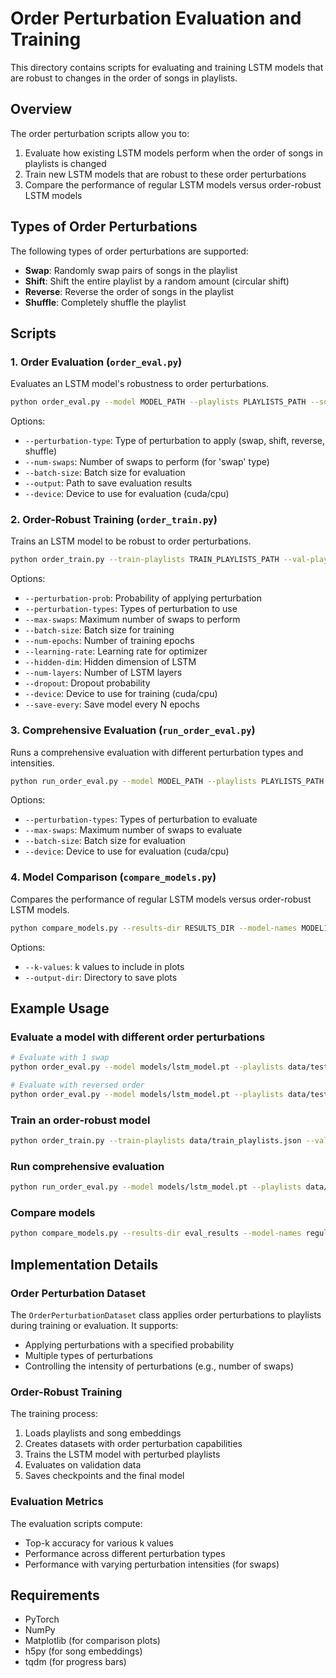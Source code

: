# Order Perturbation Evaluation and Training

This directory contains scripts for evaluating and training LSTM models that are robust to changes in the order of songs in playlists.

## Overview

The order perturbation scripts allow you to:

1. Evaluate how existing LSTM models perform when the order of songs in playlists is changed
2. Train new LSTM models that are robust to these order perturbations
3. Compare the performance of regular LSTM models versus order-robust LSTM models

## Types of Order Perturbations

The following types of order perturbations are supported:

- **Swap**: Randomly swap pairs of songs in the playlist
- **Shift**: Shift the entire playlist by a random amount (circular shift)
- **Reverse**: Reverse the order of songs in the playlist
- **Shuffle**: Completely shuffle the playlist

## Scripts

### 1. Order Evaluation (`order_eval.py`)

Evaluates an LSTM model's robustness to order perturbations.

```bash
python order_eval.py --model MODEL_PATH --playlists PLAYLISTS_PATH --song-data SONG_DATA_PATH [OPTIONS]
```

Options:
- `--perturbation-type`: Type of perturbation to apply (swap, shift, reverse, shuffle)
- `--num-swaps`: Number of swaps to perform (for 'swap' type)
- `--batch-size`: Batch size for evaluation
- `--output`: Path to save evaluation results
- `--device`: Device to use for evaluation (cuda/cpu)

### 2. Order-Robust Training (`order_train.py`)

Trains an LSTM model to be robust to order perturbations.

```bash
python order_train.py --train-playlists TRAIN_PLAYLISTS_PATH --val-playlists VAL_PLAYLISTS_PATH --song-data SONG_DATA_PATH --output-dir OUTPUT_DIR [OPTIONS]
```

Options:
- `--perturbation-prob`: Probability of applying perturbation
- `--perturbation-types`: Types of perturbation to use
- `--max-swaps`: Maximum number of swaps to perform
- `--batch-size`: Batch size for training
- `--num-epochs`: Number of training epochs
- `--learning-rate`: Learning rate for optimizer
- `--hidden-dim`: Hidden dimension of LSTM
- `--num-layers`: Number of LSTM layers
- `--dropout`: Dropout probability
- `--device`: Device to use for training (cuda/cpu)
- `--save-every`: Save model every N epochs

### 3. Comprehensive Evaluation (`run_order_eval.py`)

Runs a comprehensive evaluation with different perturbation types and intensities.

```bash
python run_order_eval.py --model MODEL_PATH --playlists PLAYLISTS_PATH --song-data SONG_DATA_PATH --output-dir OUTPUT_DIR [OPTIONS]
```

Options:
- `--perturbation-types`: Types of perturbation to evaluate
- `--max-swaps`: Maximum number of swaps to evaluate
- `--batch-size`: Batch size for evaluation
- `--device`: Device to use for evaluation (cuda/cpu)

### 4. Model Comparison (`compare_models.py`)

Compares the performance of regular LSTM models versus order-robust LSTM models.

```bash
python compare_models.py --results-dir RESULTS_DIR --model-names MODEL1 MODEL2 [OPTIONS]
```

Options:
- `--k-values`: k values to include in plots
- `--output-dir`: Directory to save plots

## Example Usage

### Evaluate a model with different order perturbations

```bash
# Evaluate with 1 swap
python order_eval.py --model models/lstm_model.pt --playlists data/test_playlists.json --song-data data/song_lookup.h5 --perturbation-type swap --num-swaps 1 --output swap1_results.json

# Evaluate with reversed order
python order_eval.py --model models/lstm_model.pt --playlists data/test_playlists.json --song-data data/song_lookup.h5 --perturbation-type reverse --output reverse_results.json
```

### Train an order-robust model

```bash
python order_train.py --train-playlists data/train_playlists.json --val-playlists data/val_playlists.json --song-data data/song_lookup.h5 --output-dir models/order_robust --perturbation-prob 0.7 --num-epochs 15
```

### Run comprehensive evaluation

```bash
python run_order_eval.py --model models/lstm_model.pt --playlists data/test_playlists.json --song-data data/song_lookup.h5 --output-dir eval_results
```

### Compare models

```bash
python compare_models.py --results-dir eval_results --model-names regular_lstm order_robust_lstm --output-dir comparison_plots
```

## Implementation Details

### Order Perturbation Dataset

The `OrderPerturbationDataset` class applies order perturbations to playlists during training or evaluation. It supports:

- Applying perturbations with a specified probability
- Multiple types of perturbations
- Controlling the intensity of perturbations (e.g., number of swaps)

### Order-Robust Training

The training process:

1. Loads playlists and song embeddings
2. Creates datasets with order perturbation capabilities
3. Trains the LSTM model with perturbed playlists
4. Evaluates on validation data
5. Saves checkpoints and the final model

### Evaluation Metrics

The evaluation scripts compute:

- Top-k accuracy for various k values
- Performance across different perturbation types
- Performance with varying perturbation intensities (for swaps)

## Requirements

- PyTorch
- NumPy
- Matplotlib (for comparison plots)
- h5py (for song embeddings)
- tqdm (for progress bars)